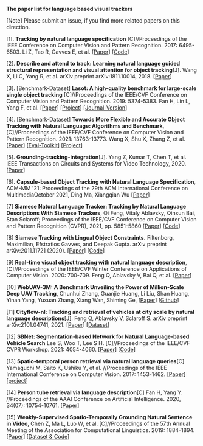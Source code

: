 **The paper list for language based visual trackers**

[Note] Please submit an issue, if you find more related papers on this direction. 

[1]. **Tracking by natural language specification**
[C]//Proceedings of the IEEE Conference on Computer Vision and Pattern Recognition. 2017: 6495-6503. Li Z, Tao R, Gavves E, et al. 
[[Paper](http://openaccess.thecvf.com/content_cvpr_2017/papers/Li_Tracking_by_Natural_CVPR_2017_paper.pdf)] [[Code](https://github.com/zhenyangli/lang-tracker)]

[2]. **Describe and attend to track: Learning natural language guided structural representation and visual attention for object tracking**[J]. 
Wang X, Li C, Yang R, et al. 
arXiv preprint arXiv:1811.10014, 2018.
[[Paper](https://arxiv.org/pdf/1811.10014)] 

[3]. [Benchmark-Dataset] **Lasot: A high-quality benchmark for large-scale single object tracking**
[C]//Proceedings of the IEEE/CVF Conference on Computer Vision and Pattern Recognition. 2019: 5374-5383.
Fan H, Lin L, Yang F, et al. 
[[Paper](https://openaccess.thecvf.com/content_CVPR_2019/papers/Fan_LaSOT_A_High-Quality_Benchmark_for_Large-Scale_Single_Object_Tracking_CVPR_2019_paper.pdf)] 
[[Project](http://vision.cs.stonybrook.edu/~lasot/)] 
[[Journal-Version](https://link.springer.com/article/10.1007/s11263-020-01387-y)]

[4]. [Benchmark-Dataset] **Towards More Flexible and Accurate Object Tracking with Natural Language: Algorithms and Benchmark,**
[C]//Proceedings of the IEEE/CVF Conference on Computer Vision and Pattern Recognition. 2021: 13763-13773.
Wang X, Shu X, Zhang Z, et al. 
[[Paper](https://openaccess.thecvf.com/content/CVPR2021/papers/Wang_Towards_More_Flexible_and_Accurate_Object_Tracking_With_Natural_Language_CVPR_2021_paper.pdf)]
[[Eval-Toolkit](https://sites.google.com/view/langtrackbenchmark/)]
[[Project](https://github.com/wangxiao5791509/TNL2K_evaluation_toolkit)]

[5]. **Grounding-tracking-integration**[J]. 
Yang Z, Kumar T, Chen T, et al. 
IEEE Transactions on Circuits and Systems for Video Technology, 2020.
[[Paper](https://ieeexplore.ieee.org/abstract/document/9261416/)]


[6]. **Capsule-based Object Tracking with Natural Language Specification**, 
ACM-MM '21: Proceedings of the 29th ACM International Conference on MultimediaOctober 2021, 
Ding Ma, Xiangqian Wu [[Paper](https://dl.acm.org/doi/abs/10.1145/3474085.3475349)] 

[7] **Siamese Natural Language Tracker: Tracking by Natural Language Descriptions With Siamese Trackers**, 
Qi Feng, Vitaly Ablavsky, Qinxun Bai, Stan Sclaroff; 
Proceedings of the IEEE/CVF Conference on Computer Vision and Pattern Recognition (CVPR), 2021, pp. 5851-5860
[[Paper](https://openaccess.thecvf.com/content/CVPR2021/papers/Feng_Siamese_Natural_Language_Tracker_Tracking_by_Natural_Language_Descriptions_With_CVPR_2021_paper.pdf)]
[[Code](https://github.com/fredfung007/snlt)]

[8] **Siamese Tracking with Lingual Object Constraints.**
Filtenborg, Maximilian, Efstratios Gavves, and Deepak Gupta. 
arXiv preprint arXiv:2011.11721 (2020).
[[Paper](https://arxiv.org/pdf/2011.11721.pdf)]
[[Code](https://github.com/CMFiltenborg/lingually_constrained_tracking)] 

[9] **Real-time visual object tracking with natural language description**, 
[C]//Proceedings of the IEEE/CVF Winter Conference on Applications of Computer Vision. 2020: 700-709.
Feng Q, Ablavsky V, Bai Q, et al. 
[[Paper](http://openaccess.thecvf.com/content_WACV_2020/html/Feng_Real-time_Visual_Object_Tracking_with_Natural_Language_Description_WACV_2020_paper.html)]

[10] **WebUAV-3M: A Benchmark Unveiling the Power of Million-Scale Deep UAV Tracking**, 
Chunhui Zhang, Guanjie Huang, Li Liu, Shan Huang, Yinan Yang, Yuxuan Zhang, Xiang Wan, Shiming Ge, 
[[Paper](https://arxiv.org/pdf/2201.07425.pdf)] 
[[Github](https://github.com/983632847/WebUAV-3M)]

[11] **Cityflow-nl: Tracking and retrieval of vehicles at city scale by natural language descriptions**[J]. 
Feng Q, Ablavsky V, Sclaroff S. arXiv preprint arXiv:2101.04741, 2021.
[[Paper](https://arxiv.org/pdf/2101.04741.pdf)]
[[Dataset](https://github.com/fredfung007/cityflow-nl)]

[12] **SBNet: Segmentation-based Network for Natural Language-based Vehicle Search**
Lee S, Woo T, Lee S H. [C]//Proceedings of the IEEE/CVF CVPR Workshop. 2021: 4054-4060.
[[Paper](https://openaccess.thecvf.com/content/CVPR2021W/AICity/papers/Lee_SBNet_Segmentation-Based_Network_for_Natural_Language-Based_Vehicle_Search_CVPRW_2021_paper.pdf)]
[[Code](https://github.com/lsrock1/nlp_search)]

[13] **Spatio-temporal person retrieval via natural language queries**[C] 
Yamaguchi M, Saito K, Ushiku Y, et al. //Proceedings of the IEEE International Conference on Computer Vision. 2017: 1453-1462.
[[Paper](https://openaccess.thecvf.com/content_ICCV_2017/papers/Yamaguchi_Spatio-Temporal_Person_Retrieval_ICCV_2017_paper.pdf)] 
[[project](https://www.mi.t.u-tokyo.ac.jp/projects/person_search)] 

[14] **Person tube retrieval via language description**[C]
Fan H, Yang Y. //Proceedings of the AAAI Conference on Artificial Intelligence. 2020, 34(07): 10754-10761.
[[Paper](https://ojs.aaai.org/index.php/AAAI/article/download/6704/6558)] 

[15] **Weakly-Supervised Spatio-Temporally Grounding Natural Sentence in Video**, 
Chen Z, Ma L, Luo W, et al. [C]//Proceedings of the 57th Annual Meeting of the Association for Computational Linguistics. 2019: 1884-1894. 
[[Paper](https://arxiv.org/pdf/1906.02549.pdf)]
[[Dataset & Code](https://github.com/zfchenUnique/WSSTG)]
 




























































